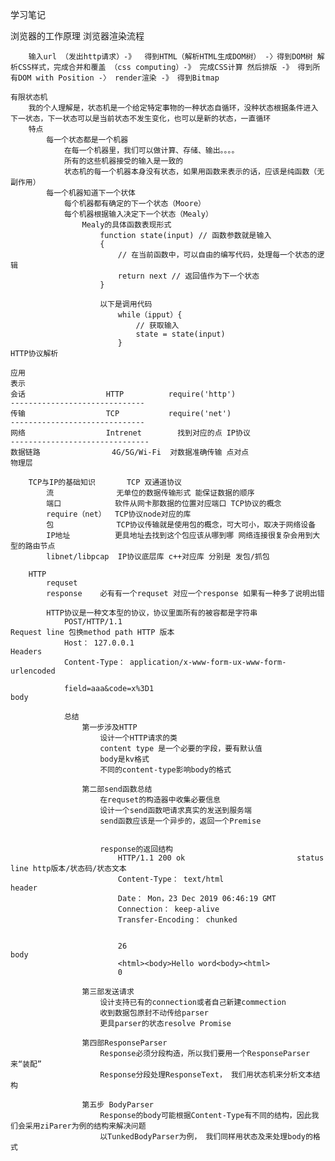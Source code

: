 学习笔记

浏览器的工作原理
	浏览器渲染流程
	
		输入url （发出http请求）-》	得到HTML（解析HTML生成DOM树） -〉得到DOM树 解析CSS样式，完成合并和覆盖 （css computing）-》 完成CSS计算 然后排版 -》 得到所有DOM with Position -〉 render渲染 -》 得到Bitmap

    有限状态机  
        我的个人理解是，状态机是一个给定特定事物的一种状态自循环，没种状态根据条件进入下一状态，下一状态可以是当前状态不发生变化，也可以是新的状态，一直循环
        特点
            每一个状态都是一个机器
                在每一个机器里，我们可以做计算、存储、输出。。。。
                所有的这些机器接受的输入是一致的
                状态机的每一个机器本身没有状态，如果用函数来表示的话，应该是纯函数（无副作用）
            每一个机器知道下一个状体
                每个机器都有确定的下一个状态（Moore）
                每个机器根据输入决定下一个状态（Mealy）
                    Mealy的具体函数表现形式
                        function state(input) // 函数参数就是输入
                        {
                            // 在当前函数中，可以自由的编写代码，处理每一个状态的逻辑
                            return next // 返回值作为下一个状态
                        }   

                        以下是调用代码
                            while（ipput）{
                                // 获取输入
                                state = state(input)
                            }
    HTTP协议解析

    应用
    表示
    会话                  HTTP          require('http')
    ------------------------------
    传输                  TCP           require('net')
    ------------------------------
    网络                  Intrenet        找到对应的点 IP协议
    -------------------------------
    数据链路                4G/5G/Wi-Fi  对数据准确传输 点对点
    物理层

        TCP与IP的基础知识       TCP 双通道协议
            流              无单位的数据传输形式 能保证数据的顺序
            端口            软件从网卡那数据的位置对应端口 TCP协议的概念
            require（net）  TCP协议node对应的库
            包              TCP协议传输就是使用包的概念，可大可小，取决于网络设备
            IP地址          更具地址去找到这个包应该从哪到哪 网络连接很复杂会用到大型的路由节点 
            libnet/libpcap  IP协议底层库 c++对应库 分别是 发包/抓包

        HTTP
            requset
            response    必有有一个requset 对应一个response 如果有一种多了说明出错

            HTTP协议是一种文本型的协议，协议里面所有的被容都是字符串
                POST/HTTP/1.1                                                    Request line 包换method path HTTP 版本
                Host： 127.0.0.1                                                 Headers
                Content-Type： application/x-www-form-ux-www-form-urlencoded

                field=aaa&code=x%3D1                                              body

                总结
                    第一步涉及HTTP
                        设计一个HTTP请求的类
                        content type 是一个必要的字段，要有默认值
                        body是kv格式
                        不同的content-type影响body的格式

                    第二部send函数总结
                        在requset的构造器中收集必要信息
                        设计一个send函数吧请求真实的发送到服务端
                        send函数应该是一个异步的，返回一个Premise


                        response的返回结构
                            HTTP/1.1 200 ok                         status line http版本/状态码/状态文本
                            Content-Type： text/html                 header
                            Date： Mon，23 Dec 2019 06:46:19 GMT
                            Connection： keep-alive
                            Transfer-Encoding： chunked


                            26                                         body
                            <html><body>Hello word<body><html>
                            0

                    第三部发送请求
                        设计支持已有的connection或者自己新建commection
                        收到数据包原封不动传给parser
                        更具parser的状态resolve Promise

                    第四部ResponseParser
                        Response必须分段构造，所以我们要用一个ResponseParser来“装配”
                        Response分段处理ResponseText， 我们用状态机来分析文本结构
                        
                    第五步 BodyParser
                        Response的body可能根据Content-Type有不同的结构，因此我们会采用ziParer为例的结构来解决问题
                        以TunkedBodyParser为例， 我们同样用状态及来处理body的格式